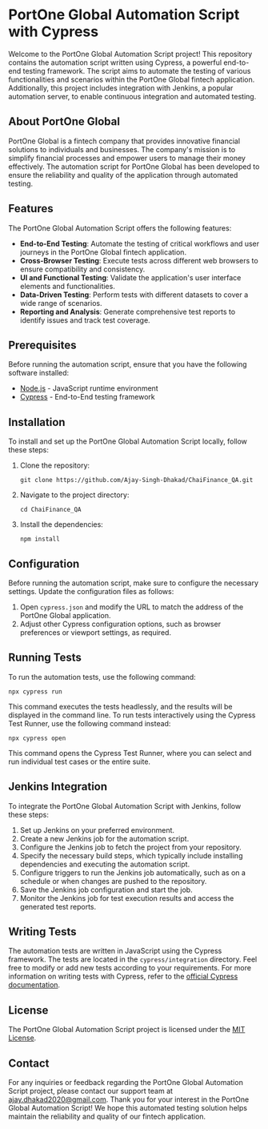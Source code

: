 # PortOne Global Automation Script with Cypress
Welcome to the PortOne Global Automation Script project! This repository contains the automation script written using Cypress, a powerful end-to-end testing framework. The script aims to automate the testing of various functionalities and scenarios within the PortOne Global fintech application. Additionally, this project includes integration with Jenkins, a popular automation server, to enable continuous integration and automated testing.
## About PortOne Global
PortOne Global is a fintech company that provides innovative financial solutions to individuals and businesses. The company's mission is to simplify financial processes and empower users to manage their money effectively. The automation script for PortOne Global has been developed to ensure the reliability and quality of the application through automated testing.
## Features
The PortOne Global Automation Script offers the following features:
- **End-to-End Testing**: Automate the testing of critical workflows and user journeys in the PortOne Global fintech application.
- **Cross-Browser Testing**: Execute tests across different web browsers to ensure compatibility and consistency.
- **UI and Functional Testing**: Validate the application's user interface elements and functionalities.
- **Data-Driven Testing**: Perform tests with different datasets to cover a wide range of scenarios.
- **Reporting and Analysis**: Generate comprehensive test reports to identify issues and track test coverage.
## Prerequisites
Before running the automation script, ensure that you have the following software installed:
- [Node.js](https://nodejs.org) - JavaScript runtime environment
- [Cypress](https://www.cypress.io) - End-to-End testing framework
## Installation
To install and set up the PortOne Global Automation Script locally, follow these steps:
1. Clone the repository:
   ```shell
   git clone https://github.com/Ajay-Singh-Dhakad/ChaiFinance_QA.git
   ```
2. Navigate to the project directory:
   ```shell
   cd ChaiFinance_QA

   ```
3. Install the dependencies:
   ```shell
   npm install
   ```
## Configuration
Before running the automation script, make sure to configure the necessary settings. Update the configuration files as follows:
1. Open `cypress.json` and modify the URL to match the address of the PortOne Global application.
2. Adjust other Cypress configuration options, such as browser preferences or viewport settings, as required.
## Running Tests
To run the automation tests, use the following command:
```shell
npx cypress run
```
This command executes the tests headlessly, and the results will be displayed in the command line.
To run tests interactively using the Cypress Test Runner, use the following command instead:
```shell
npx cypress open
```
This command opens the Cypress Test Runner, where you can select and run individual test cases or the entire suite.
## Jenkins Integration
To integrate the PortOne Global Automation Script with Jenkins, follow these steps:
1. Set up Jenkins on your preferred environment.
2. Create a new Jenkins job for the automation script.
3. Configure the Jenkins job to fetch the project from your repository.
4. Specify the necessary build steps, which typically include installing dependencies and executing the automation script.
5. Configure triggers to run the Jenkins job automatically, such as on a schedule or when changes are pushed to the repository.
6. Save the Jenkins job configuration and start the job.
7. Monitor the Jenkins job for test execution results
 and access the generated test reports.
## Writing Tests
The automation tests are written in JavaScript using the Cypress framework. The tests are located in the `cypress/integration` directory. Feel free to modify or add new tests according to your requirements.
For more information on writing tests with Cypress, refer to the [official Cypress documentation](https://docs.cypress.io/guides/overview/why-cypress).
## License
The PortOne Global Automation Script project is licensed under the
 [MIT License](LICENSE).
## Contact
For any inquiries or feedback regarding the PortOne Global Automation Script project, please contact our support team at ajay.dhakad2020@gmail.com.
Thank you for your interest in the PortOne Global Automation Script! We hope this automated testing solution helps maintain the reliability and quality of our fintech application.

